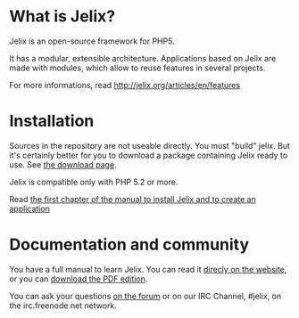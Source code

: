 What is Jelix?
==============

Jelix is an open-source framework for PHP5.

It has a modular, extensible architecture. Applications based on Jelix are made with modules,
which allow to reuse features in several projects.

For more informations, read http://jelix.org/articles/en/features

Installation
============

Sources in the repository are not useable directly. You must "build" jelix.
But it's certainly better for you to download a package containing Jelix ready to use.
See [the download page](http://jelix.org/articles/en/download).

Jelix is compatible only with PHP 5.2 or more.

Read [the first chapter of the manual to install Jelix and to create an application](http://docs.jelix.org/en/manual-1.4/getting-started)

Documentation and community
===========================

You have a full manual to learn Jelix. You can read it [direcly on the website](http://docs.jelix.org/en/manual-1.4),
or you can [download the PDF edition](http://download.jelix.org/jelix/documentation/en/manual-jelix-1.3.1.pdf).

You can ask your questions [on the forum](http://jelix.org/forums/forum/cat/2-english) or
on our IRC Channel, #jelix, on the irc.freenode.net network. 